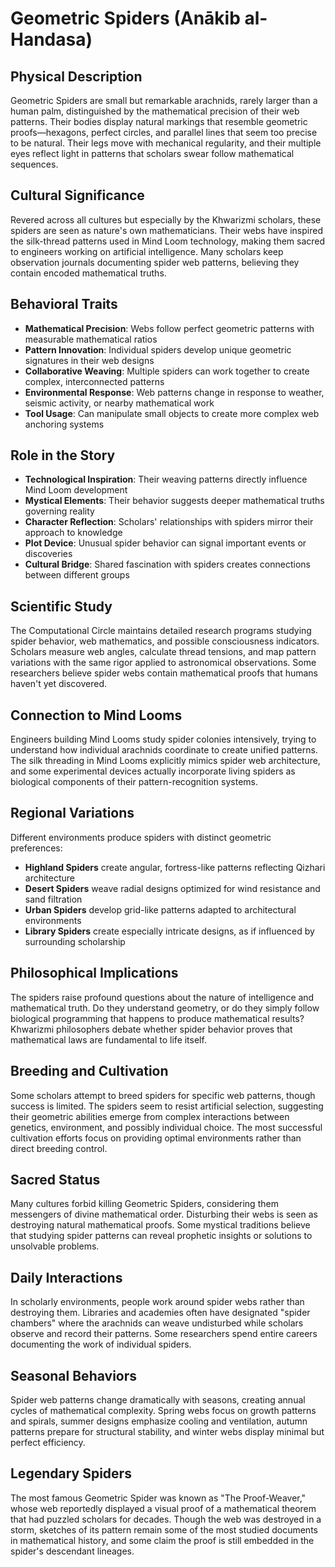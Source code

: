 # Geometric Spiders (Anākib al-Handasa)

## Physical Description
Geometric Spiders are small but remarkable arachnids, rarely larger than a human palm, distinguished by the mathematical precision of their web patterns. Their bodies display natural markings that resemble geometric proofs—hexagons, perfect circles, and parallel lines that seem too precise to be natural. Their legs move with mechanical regularity, and their multiple eyes reflect light in patterns that scholars swear follow mathematical sequences.

## Cultural Significance
Revered across all cultures but especially by the Khwarizmi scholars, these spiders are seen as nature's own mathematicians. Their webs have inspired the silk-thread patterns used in Mind Loom technology, making them sacred to engineers working on artificial intelligence. Many scholars keep observation journals documenting spider web patterns, believing they contain encoded mathematical truths.

## Behavioral Traits
- **Mathematical Precision**: Webs follow perfect geometric patterns with measurable mathematical ratios
- **Pattern Innovation**: Individual spiders develop unique geometric signatures in their web designs
- **Collaborative Weaving**: Multiple spiders can work together to create complex, interconnected patterns
- **Environmental Response**: Web patterns change in response to weather, seismic activity, or nearby mathematical work
- **Tool Usage**: Can manipulate small objects to create more complex web anchoring systems

## Role in the Story
- **Technological Inspiration**: Their weaving patterns directly influence Mind Loom development
- **Mystical Elements**: Their behavior suggests deeper mathematical truths governing reality
- **Character Reflection**: Scholars' relationships with spiders mirror their approach to knowledge
- **Plot Device**: Unusual spider behavior can signal important events or discoveries
- **Cultural Bridge**: Shared fascination with spiders creates connections between different groups

## Scientific Study
The Computational Circle maintains detailed research programs studying spider behavior, web mathematics, and possible consciousness indicators. Scholars measure web angles, calculate thread tensions, and map pattern variations with the same rigor applied to astronomical observations. Some researchers believe spider webs contain mathematical proofs that humans haven't yet discovered.

## Connection to Mind Looms
Engineers building Mind Looms study spider colonies intensively, trying to understand how individual arachnids coordinate to create unified patterns. The silk threading in Mind Looms explicitly mimics spider web architecture, and some experimental devices actually incorporate living spiders as biological components of their pattern-recognition systems.

## Regional Variations
Different environments produce spiders with distinct geometric preferences:
- **Highland Spiders** create angular, fortress-like patterns reflecting Qizhari architecture
- **Desert Spiders** weave radial designs optimized for wind resistance and sand filtration  
- **Urban Spiders** develop grid-like patterns adapted to architectural environments
- **Library Spiders** create especially intricate designs, as if influenced by surrounding scholarship

## Philosophical Implications
The spiders raise profound questions about the nature of intelligence and mathematical truth. Do they understand geometry, or do they simply follow biological programming that happens to produce mathematical results? Khwarizmi philosophers debate whether spider behavior proves that mathematical laws are fundamental to life itself.

## Breeding and Cultivation
Some scholars attempt to breed spiders for specific web patterns, though success is limited. The spiders seem to resist artificial selection, suggesting their geometric abilities emerge from complex interactions between genetics, environment, and possibly individual choice. The most successful cultivation efforts focus on providing optimal environments rather than direct breeding control.

## Sacred Status
Many cultures forbid killing Geometric Spiders, considering them messengers of divine mathematical order. Disturbing their webs is seen as destroying natural mathematical proofs. Some mystical traditions believe that studying spider patterns can reveal prophetic insights or solutions to unsolvable problems.

## Daily Interactions
In scholarly environments, people work around spider webs rather than destroying them. Libraries and academies often have designated "spider chambers" where the arachnids can weave undisturbed while scholars observe and record their patterns. Some researchers spend entire careers documenting the work of individual spiders.

## Seasonal Behaviors
Spider web patterns change dramatically with seasons, creating annual cycles of mathematical complexity. Spring webs focus on growth patterns and spirals, summer designs emphasize cooling and ventilation, autumn patterns prepare for structural stability, and winter webs display minimal but perfect efficiency.

## Legendary Spiders
The most famous Geometric Spider was known as "The Proof-Weaver," whose web reportedly displayed a visual proof of a mathematical theorem that had puzzled scholars for decades. Though the web was destroyed in a storm, sketches of its pattern remain some of the most studied documents in mathematical history, and some claim the proof is still embedded in the spider's descendant lineages.
